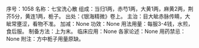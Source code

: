 序号：1058
名称：七宝洗心散
组成：当归1两，赤芍1两，大黄1两，麻黄2两，荆芥5分，黄连1两，栀子。
出处：《银海精微》卷上。
主治：目大眦赤脉传睛，大眦常壅涩，看物不准。
加减：None
功效：None
用法用量：每服3-4钱，水煎，食后服。
制备方法：上为末。
临床应用：None
各家论述：None
用药禁忌：None
附注：方中栀子用量原缺。
